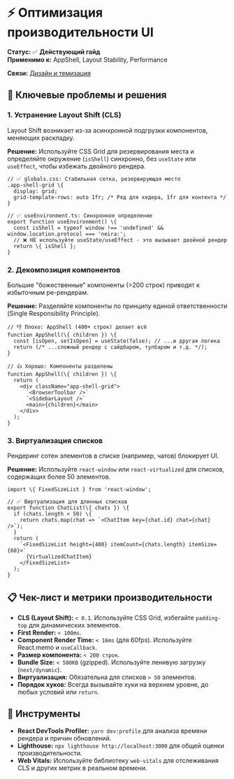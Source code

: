 # ⚡ Оптимизация производительности UI

**Статус:** ✅ **Действующий гайд**  
**Применимо к:** AppShell, Layout Stability, Performance

**Связи:** [Дизайн и темизация](/03-core-concepts/3-ui-layer/18-design-theming)

## 🎯 Ключевые проблемы и решения

### 1. Устранение Layout Shift (CLS)

Layout Shift возникает из-за асинхронной подгрузки компонентов, меняющих раскладку.

**Решение:** Используйте CSS Grid для резервирования места и определяйте окружение (`isShell`) синхронно, без `useState` или `useEffect`, чтобы избежать двойного рендера.

```tsx
// ✅ globals.css: Стабильная сетка, резервирующая место
.app-shell-grid \{
  display: grid;
  grid-template-rows: auto 1fr; /* Ряд для хедера, 1fr для контента */
}

// ✅ useEnvironment.ts: Синхронное определение
export function useEnvironment() \{
  const isShell = typeof window !== 'undefined' && window.location.protocol === 'neira:';
  // ❌ НЕ используйте useState/useEffect - это вызывает двойной рендер
  return \{ isShell };
}
```

### 2. Декомпозиция компонентов

Большие "божественные" компоненты (&gt;200 строк) приводят к избыточным ре-рендерам.

**Решение:** Разделяйте компоненты по принципу единой ответственности (Single Responsibility Principle).

```tsx
// 👎 Плохо: AppShell (400+ строк) делает всё
function AppShell(\{ children }) \{
  const [isOpen, setIsOpen] = useState(false); // ...и другая логика
  return (/* ...сложный рендер с сайдбаром, тулбаром и т.д. */);
}

// 👍 Хорошо: Компоненты разделены
function AppShell(\{ children }) \{
  return (
    <div className="app-shell-grid">
      `<BrowserToolbar />`
      `<SidebarLayout />` 
      <main>{children}</main>
    </div>
  );
}
```

### 3. Виртуализация списков

Рендеринг сотен элементов в списке (например, чатов) блокирует UI.

**Решение:** Используйте `react-window` или `react-virtualized` для списков, содержащих более 50 элементов.

```tsx
import \{ FixedSizeList } from 'react-window';

// ✅ Виртуализация для длинных списков
export function ChatList(\{ chats }) \{
  if (chats.length < 50) \{
    return chats.map(chat => `<ChatItem key={chat.id} chat={chat} />`);
  }
  return (
    `<FixedSizeList height={400} itemCount={chats.length} itemSize={60}>`
      {VirtualizedChatItem}
    </FixedSizeList>
  );
}
```

## 📋 Чек-лист и метрики производительности

- **CLS (Layout Shift):** `< 0.1`. Используйте CSS Grid, избегайте `padding-top` для динамических элементов.
- **First Render:** `< 100ms`.
- **Component Render Time:** `< 16ms` (для 60fps). Используйте React.memo и `useCallback`.
- **Размер компонента:** `< 200 строк`.
- **Bundle Size:** `< 500KB` (gzipped). Используйте ленивую загрузку (`next/dynamic`).
- **Виртуализация:** Обязательна для списков `> 50` элементов.
- **Порядок хуков:** Всегда вызывайте хуки на верхнем уровне, до любых условий или `return`.

## 🔧 Инструменты

- **React DevTools Profiler:** `yarn dev:profile` для анализа времени рендера и причин обновлений.
- **Lighthouse:** `npx lighthouse http://localhost:3000` для общей оценки производительности.
- **Web Vitals:** Используйте библиотеку `web-vitals` для отслеживания CLS и других метрик в реальном времени.
